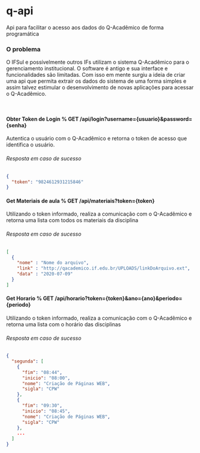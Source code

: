 # q-api
Api para facilitar o acesso aos dados do Q-Acadêmico de forma programática

### O problema

O IFSul e possívelmente outros IFs utilizam o sistema Q-Acadêmico para o gerenciamento institucional. O software é antigo e sua interface e funcionalidades são limitadas. Com isso em mente surgiu a ideia de criar uma api que permita extrair os dados do sistema de uma forma simples e assim talvez estimular o desenvolvimento de novas aplicações para acessar o Q-Acadêmico.

<br/>

#### Obter Token de Login % GET /api/login?username={usuario}&password={senha}

Autentica o usuário com o Q-Acadêmico e retorna o token de acesso que identifica o usuário.

###### Resposta em caso de sucesso
```json
{
  "token": "9824612931215846"
}
```

#### Get Materiais de aula % GET /api/materiais?token={token}

Utilizando o token informado, realiza a comunicação com o Q-Acadêmico e retorna uma lista com todos os materiais da disciplina

###### Resposta em caso de sucesso
```json
[
  {
    "nome" : "Nome do arquivo",
    "link" : "http://qacademico.if.edu.br/UPLOADS/linkDoArquivo.ext",
    "data" : "2020-07-09"
  }
]
```

#### Get Horario % GET /api/horario?token={token}&ano={ano}&periodo={periodo}

Utilizando o token informado, realiza a comunicação com o Q-Acadêmico e retorna uma lista com o horário das disciplinas

###### Resposta em caso de sucesso
```json
{
  "segunda": [
    {
      "fim": "08:44",
      "inicio": "08:00",
      "nome": "Criação de Páginas WEB",
      "sigla": "CPW"
    },
    {
      "fim": "09:30",
      "inicio": "08:45",
      "nome": "Criação de Páginas WEB",
      "sigla": "CPW"
    },
    ...
  ]
}
```
